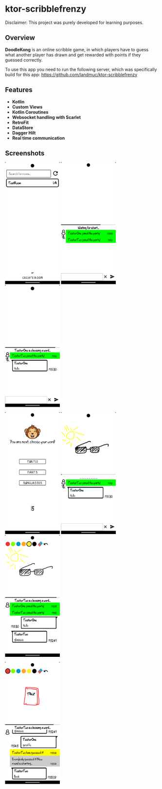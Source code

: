 # ktor-scribblefrenzy
Disclaimer: This project was purely developed for learning purposes.

## Overview
**DoodleKong** is an online scribble game, in which players have to guess what another player has drawn and get rewarded with points if they guessed correctly.

To use this app you need to run the following server, which was specifically build for this app: https://github.com/landmuc/ktor-scribblefrenzy

## Features

- **Kotlin**
- **Custom Views**
- **Kotlin Coroutines**
- **Websocket handling with Scarlet**
- **RetroFit**
- **DataStore**
- **Dagger Hilt**
- **Real time communication**


## Screenshots

<img alt="Screenshot1.png" height="400" src="Screenshots/Screenshot1.png" width="180"/>  <img alt="Screenshot2.png" height="400" src="Screenshots/Screenshot2.png" width="180"/>  <img alt="Screenshot3.png" height="400" src="Screenshots/Screenshot3.png" width="180"/>

<img alt="Screenshot4.png" height="400" src="Screenshots/Screenshot4.png" width="180"/>  <img alt="Screenshot5.png" height="400" src="Screenshots/Screenshot5.png" width="180"/>  <img alt="Screenshot6.png" height="400" src="Screenshots/Screenshot6.png" width="180"/>

<img alt="Screenshot7.png" height="400" src="Screenshots/Screenshot7.png" width="180"/>